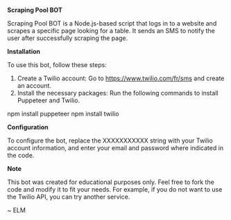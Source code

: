 **Scraping Pool BOT**

Scraping Pool BOT is a Node.js-based script that logs in to a website and scrapes a specific page looking for a table. It sends an SMS to notify the user after successfully scraping the page.

**Installation**

To use this bot, follow these steps:

1. Create a Twilio account: Go to https://www.twilio.com/fr/sms and create an account.
2. Install the necessary packages: Run the following commands to install Puppeteer and Twilio.

npm install puppeteer
npm install twilio

**Configuration**

To configure the bot, replace the XXXXXXXXXXX string with your Twilio account information, and enter your email and password where indicated in the code.

**Note**

This bot was created for educational purposes only. Feel free to fork the code and modify it to fit your needs. For example, if you do not want to use the Twilio API, you can try another service.

~ ELM
